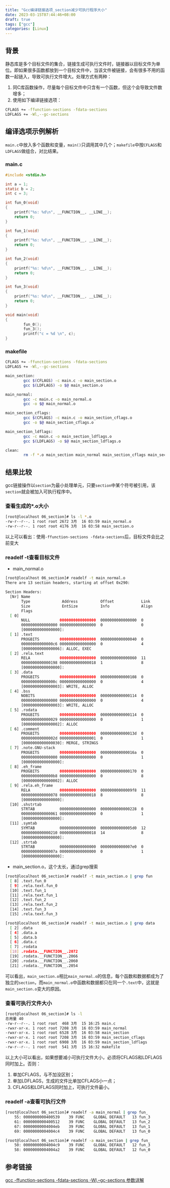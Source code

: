 ```yaml
---
title: "Gcc编译链接选项_section减少可执行程序大小"
date: 2023-03-15T07:44:46+08:00
draft: true
tags: ["gcc"]
categories: [Linux]
---
```


## 背景

静态库是多个目标文件的集合，链接生成可执行文件时，链接器以目标文件为单位。即如果很多函数都放到一个目标文件中，当该文件被链接，会有很多不用的函数一起链入，导致可执行文件增大。处理方式有两种：

1. 同C库函数操作，尽量每个目标文件中只含有一个函数，但这个会导致文件数增多；
2. 使用如下编译链接选项：

```bash
CFLAGS += -ffunction-sections -fdata-sections
LDFLAGS += -Wl,--gc-sections
```

## 编译选项示例解析

`main.c`中放入多个函数和变量，`main()`只调用其中几个；`makefile`中按`CFLAGS`和`LDFLAGS`做组合，对比结果。

### main.c

```c
#include <stdio.h>

int a = 1;
static b = 2;
int c = 3;

int fun_0(void)
{
    printf("%s: %d\n", __FUNCTION__, __LINE__);
    return 0;
}

int fun_1(void)
{
    printf("%s: %d\n", __FUNCTION__, __LINE__);
    return 0;
}

int fun_2(void)
{
    printf("%s: %d\n", __FUNCTION__, __LINE__);
    return 0;
}

int fun_3(void)
{
    printf("%s: %d\n", __FUNCTION__, __LINE__);
    return 0;
}

void main(void)
{
        fun_0();
        fun_3();
        printf("c = %d \n", c);
}
```

### makefile

```bash
CFLAGS += -ffunction-sections -fdata-sections
LDFLAGS += -Wl,--gc-sections

main_section:
        gcc $(CFLAGS) -c main.c -o main_section.o
        gcc $(LDFLAGS) -o $@ main_section.o

main_normal:
        gcc -c main.c -o main_normal.o
        gcc -o $@ main_normal.o

main_section_cflags:
        gcc $(CFLAGS) -c main.c -o main_section_cflags.o
        gcc -o $@ main_section_cflags.o

main_section_ldflags:
        gcc -c main.c -o main_section_ldflags.o
        gcc $(LDFLAGS) -o $@ main_section_ldflags.o

clean:
        rm -f *.o main_section main_normal main_section_cflags main_section_ldflags
```

## 结果比较

gcc链接操作以`section`为最小处理单元，只要`section`中某个符号被引用，该`section`就会被加入可执行程序中。

### 查看生成的*.o大小

```bash
[root@localhost 06_section]# ls -l *.o
-rw-r--r--. 1 root root 2672 3月  16 03:59 main_normal.o
-rw-r--r--. 1 root root 4176 3月  16 03:58 main_section.o
```

以上可以看出：使用`-ffunction-sections -fdata-sections`后，目标文件会比之前变大

### readelf -t查看目标文件

- main_normal.o

```bash
[root@localhost 06_section]# readelf -t main_normal.o
There are 13 section headers, starting at offset 0x290:

Section Headers:
  [Nr] Name
       Type              Address          Offset            Link
       Size              EntSize          Info              Align
       Flags
  [ 0] 
       NULL             0000000000000000  0000000000000000  0
       0000000000000000 0000000000000000  0                 0
       [0000000000000000]: 
  [ 1] .text
       PROGBITS         0000000000000000  0000000000000040  0
       00000000000000c6 0000000000000000  0                 4
       [0000000000000006]: ALLOC, EXEC
  [ 2] .rela.text
       RELA             0000000000000000  0000000000000860  11
       0000000000000198 0000000000000018  1                 8
       [0000000000000000]: 
  [ 3] .data
       PROGBITS         0000000000000000  0000000000000108  0
       000000000000000c 0000000000000000  0                 4
       [0000000000000003]: WRITE, ALLOC
  [ 4] .bss
       NOBITS           0000000000000000  0000000000000114  0
       0000000000000000 0000000000000000  0                 4
       [0000000000000003]: WRITE, ALLOC
  [ 5] .rodata
       PROGBITS         0000000000000000  0000000000000114  0
       0000000000000029 0000000000000000  0                 1
       [0000000000000002]: ALLOC
  [ 6] .comment
       PROGBITS         0000000000000000  000000000000013d  0
       000000000000002d 0000000000000001  0                 1
       [0000000000000030]: MERGE, STRINGS
  [ 7] .note.GNU-stack
       PROGBITS         0000000000000000  000000000000016a  0
       0000000000000000 0000000000000000  0                 1
       [0000000000000000]: 
  [ 8] .eh_frame
       PROGBITS         0000000000000000  0000000000000170  0
       00000000000000b8 0000000000000000  0                 8
       [0000000000000002]: ALLOC
  [ 9] .rela.eh_frame
       RELA             0000000000000000  00000000000009f8  11
       0000000000000078 0000000000000018  8                 8
       [0000000000000000]: 
  [10] .shstrtab
       STRTAB           0000000000000000  0000000000000228  0
       0000000000000061 0000000000000000  0                 1
       [0000000000000000]: 
  [11] .symtab
       SYMTAB           0000000000000000  00000000000005d0  12
       0000000000000210 0000000000000018  14                8
       [0000000000000000]: 
  [12] .strtab
       STRTAB           0000000000000000  00000000000007e0  0
       000000000000007a 0000000000000000  0                 1
       [0000000000000000]: 
```

- main_section.o，这个太长，通过grep搜索

```bash
[root@localhost 06_section]# readelf -t main_section.o | grep fun
  [ 8] .text.fun_0
  [ 9] .rela.text.fun_0
  [10] .text.fun_1
  [11] .rela.text.fun_1
  [12] .text.fun_2
  [13] .rela.text.fun_2
  [14] .text.fun_3
  [15] .rela.text.fun_3

[root@localhost 06_section]# readelf -t main_section.o | grep data
  [ 2] .data
  [ 4] .data.a
  [ 5] .data.b
  [ 6] .data.c
  [ 7] .rodata
  [18] .rodata.__FUNCTION__.2072
  [19] .rodata.__FUNCTION__.2066
  [20] .rodata.__FUNCTION__.2060
  [21] .rodata.__FUNCTION__.2054
```

可以看出，`main_section.o`相比`main_normal.o`的信息，每个函数和数据都成为了独立的`section`，而`main_normal.o`中函数和数据都只在同一个`.text`中，这就是`main_section.o`变大的原因。

### 查看可执行文件大小

```bash
[root@localhost 06_section]# ls -l
总用量 40
-rw-r--r--. 1 root root  468 3月  15 16:25 main.c
-rwxr-xr-x. 1 root root 7208 3月  16 03:59 main_normal
-rwxr-xr-x. 1 root root 6528 3月  16 03:58 main_section
-rwxr-xr-x. 1 root root 7208 3月  16 03:59 main_section_cflags
-rwxr-xr-x. 1 root root 6908 3月  16 03:59 main_section_ldflags
-rw-r--r--. 1 root root  541 3月  15 16:32 makefile
```

以上大小可以看出，如果想要减小可执行文件大小，必须将CFLAGS和LDFLAGS同时加上。否则：

1. 单加CFLAGS，与不加没区别；
2. 单加LDFLAGS，生成的文件比单加CFLAGS小一点；
3. CFLAGS和LDFLAGS同时加上，可执行文件最小。

### readelf -a查看可执行文件

```bash
[root@localhost 06_section]# readelf -a main_normal | grep fun_
    55: 0000000000400539    39 FUNC    GLOBAL DEFAULT   13 fun_3
    61: 0000000000400512    39 FUNC    GLOBAL DEFAULT   13 fun_2
    67: 00000000004004eb    39 FUNC    GLOBAL DEFAULT   13 fun_1
    69: 00000000004004c4    39 FUNC    GLOBAL DEFAULT   13 fun_0

[root@localhost 06_section]# readelf -a main_section | grep fun_
    50: 00000000004004c9    39 FUNC    GLOBAL DEFAULT   12 fun_3
    58: 00000000004004a2    39 FUNC    GLOBAL DEFAULT   12 fun_0
```

## 参考链接

[gcc -ffunction-sections -fdata-sections -Wl,–gc-sections 参数详解](https://blog.csdn.net/pengfei240/article/details/55228228)

